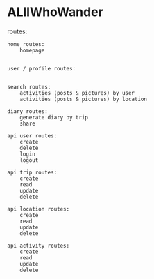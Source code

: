 # ALllWhoWander

routes: 

    home routes:
        homepage


    user / profile routes:
        

    search routes:
        activities (posts & pictures) by user
        activities (posts & pictures) by location

    diary routes:
        generate diary by trip 
        share

    api user routes:
        create
        delete
        login
        logout
    
    api trip routes:
        create
        read
        update
        delete
    
    api location routes: 
        create
        read
        update
        delete
    
    api activity routes:
        create
        read
        update
        delete
